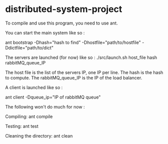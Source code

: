 # distributed-system-project

To compile and use this program, you need to use ant.

You can start the main system like so :

ant bootstrap -Dhash="hash to find" -Dhostfile="path/to/hostfile" -Ddictfile="path/to/dict"

The servers are launched (for now) like so :
./src/launch.sh host_file hash rabbitMQ_queue_IP

The host file is the list of the servers IP, one IP per line.
The hash is the hash to compute.
The rabbitMQ_queue_IP is the IP of the load balancer.

A client is launched like so :

ant client -Dqueue_ip="IP of rabbitMQ queue"

The following won't do much for now :

Compiling:
    ant compile

Testing:
    ant test

Cleaning the directory:
    ant clean
